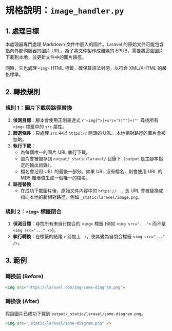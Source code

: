 # 規格說明：`image_handler.py`

## 1. 處理目標

本處理器專門處理 Markdown 文件中嵌入的圖片。Laravel 的原始文件可能包含指向外部伺服器的圖片 URL。為了將文件製作成離線的 EPUB，需要將這些圖片下載到本地，並更新文件中的圖片路徑。

同時，它也處理 `<img>` HTML 標籤，確保其語法封閉，以符合 XML/XHTML 的嚴格標準。

## 2. 轉換規則

### 規則 1：圖片下載與路徑替換

1.  **偵測目標**：腳本會使用正則表達式 `r'<img[^>]+src="([^"]+)"'` 尋找所有 `<img>` 標籤中的 `src` 屬性。
2.  **篩選條件**：只處理 `src` 中以 `https://` 開頭的 URL。本地相對路徑的圖片會被忽略。
3.  **執行下載**：
    -   為每個唯一的圖片 URL 執行下載。
    -   圖片會被儲存到 `output/_static/laravel/` 目錄下（`output` 是主腳本指定的輸出目錄）。
    -   檔名會沿用 URL 的最後一部分。如果 URL 沒有檔名，則會使用 URL 的 MD5 雜湊值生成一個唯一的檔名。
4.  **路徑替換**：
    -   在成功下載圖片後，原始文件內容中的 `https://...` 長 URL 會被替換成指向本地的新相對路徑，例如 `_static/laravel/image.png`。

### 規則 2：`<img>` 標籤閉合

1.  **偵測目標**：尋找所有未自行閉合的 `<img>` 標籤 (例如 `<img src="...">` 而不是 `<img src="..." />`)。
2.  **執行轉換**：在標籤的結尾 `>` 前加上 ` /`，使其變為自閉合標籤 `<img src="..." />`。

## 3. 範例

### 轉換前 (Before)

```markdown
<img src="https://laravel.com/img/some-diagram.png">
```

### 轉換後 (After)

假設圖片已成功下載到 `output/_static/laravel/some-diagram.png`。

```markdown
<img src="_static/laravel/some-diagram.png" />
```
